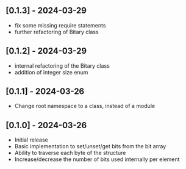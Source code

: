 ## [0.1.3] - 2024-03-29

- fix some missing require statements
- further refactoring of Bitary class

## [0.1.2] - 2024-03-29

- internal refactoring of the Bitary class
- addition of integer size enum

## [0.1.1] - 2024-03-26

- Change root namespace to a class, instead of a module

## [0.1.0] - 2024-03-26

- Initial release
- Basic implementation to set/unset/get bits from the bit array
- Ability to traverse each byte of the structure
- Increase/decrease the number of bits used internally per element
